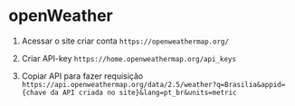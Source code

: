 # openWeather
1. Acessar o site criar conta `https://openweathermap.org/` 
   
2. Criar API-key `https://home.openweathermap.org/api_keys`
   
3. Copiar API para fazer requisição `https://api.openweathermap.org/data/2.5/weather?q=Brasilia&appid={chave da API criada no site}&lang=pt_br&units=metric`
   